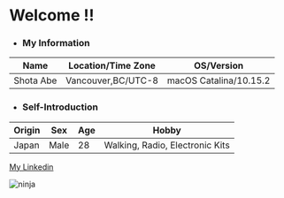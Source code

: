 # Welcome !!

- ### My Information
| **Name** | **Location/Time Zone** | **OS/Version** |
| --- | --- | --- |
| Shota Abe | Vancouver,BC/UTC-8 | macOS Catalina/10.15.2 |

- ### Self-Introduction
| **Origin** | **Sex** | **Age** | **Hobby** |
| --- | --- | --- | --- |
| Japan | Male | 28 | Walking, Radio, Electronic Kits |


[My Linkedin](https://www.linkedin.com/in/shota-a-0a928b190)

![ninja](https://raw.githack.com/sabe-lab/sabe-lab.github.io/sabe-new-branch/pages/vi/profiles/images/ninja.jpg)


